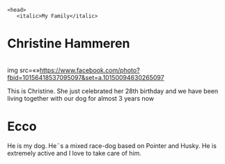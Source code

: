<html>

    <head>
       <italic>My Family</italic>

<h1>Christine Hammeren</h1>

<br>img src=«»https://www.facebook.com/photo?fbid=10156418537095097&set=a.10150094630265097

<p> This is Christine. She just celebrated her 28th birthday and we have been living together with our dog for almost 3 years now </p>


<h1> Ecco </h1>
<p> He is my dog. He¨s a mixed race-dog based on Pointer and Husky. He is extremely active and I love to take care of him. </p>
